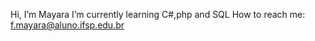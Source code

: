  Hi, I’m Mayara
 I’m currently learning C#,php and SQL
 How to reach me: f.mayara@aluno.ifsp.edu.br


<!---
Mayara34/Mayara34 is a ✨ special ✨ repository because its `README.md` (this file) appears on your GitHub profile.
You can click the Preview link to take a look at your changes.
--->
